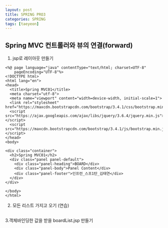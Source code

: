 ```yaml
---
layout: post
title: SPRING PRO3
categories: SPRING
tags: [taeyeon]
---
```


## Spring MVC 컨트롤러와 뷰의 연결(forward)

1. jsp로 레이아웃 만들기

```1=jsp
<%@ page language="java" contentType="text/html; charset=UTF-8"
    pageEncoding="UTF-8"%>
<!DOCTYPE html>
<html lang="en">
<head>
  <title>Spring MVC01</title>
  <meta charset="utf-8">
  <meta name="viewport" content="width=device-width, initial-scale=1">
  <link rel="stylesheet" href="https://maxcdn.bootstrapcdn.com/bootstrap/3.4.1/css/bootstrap.min.css">
  <script src="https://ajax.googleapis.com/ajax/libs/jquery/3.6.4/jquery.min.js"></script>
  <script src="https://maxcdn.bootstrapcdn.com/bootstrap/3.4.1/js/bootstrap.min.js"></script>
</head>
<body>
 
<div class="container">
  <h2>Spring MVC01</h2>
  <div class="panel panel-default">
    <div class="panel-heading">BOARD</div>
    <div class="panel-body">Panel Content</div>
    <div class="panel-footer">인프런_스프1탄_김태연</div>
  </div>
</div>

</body>
</html> 
```

2. 모든 리스트 가지고 오기 (연습) 

```2=java

```

3.객체바인딩한 값을 받을 boardList.jsp 만들기




